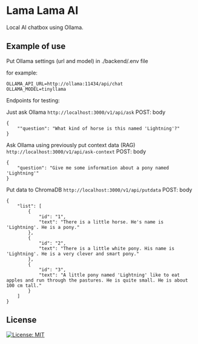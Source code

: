 # Lama Lama AI

Local AI chatbox using Ollama.

## Example of use

Put Ollama settings (url and model) in ./backend/.env file

for example:
```
OLLAMA_API_URL=http://ollama:11434/api/chat
OLLAMA_MODEL=tinyllama
```

Endpoints for testing:

Just ask Ollama
```http://localhost:3000/v1/api/ask```
POST: body
```
{
    ""question": "What kind of horse is this named 'Lightning'?"
}
```

Ask Ollama using previously put context data (RAG)
```http://localhost:3000/v1/api/ask-context```
POST: body
```
{
    "question": "Give me some information about a pony named 'Lightning'"
}
```

Put data to ChromaDB
```http://localhost:3000/v1/api/putdata```
POST: body
```
{
    "list": [
        {
            "id": "1",
            "text": "There is a little horse. He's name is 'Lightning'. He is a pony."
        },
        {
            "id": "2",
            "text": "There is a little white pony. His name is 'Lightning'. He is a very clever and smart pony."
        },
        {
            "id": "3",
            "text": "A little pony named 'Lightning' like to eat apples and run through the pastures. He is quite small. He is about 100 cm tall."
        }
    ]
}
```

## License

[![License: MIT](https://img.shields.io/badge/License-MIT-yellow.svg)](https://opensource.org/licenses/MIT)
